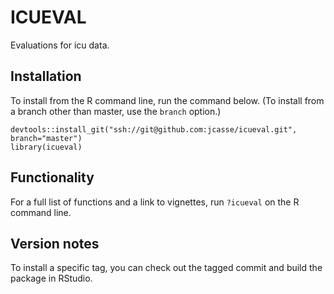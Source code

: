 # ICUEVAL

Evaluations for icu data.

## Installation

To install from the R command line, run the command below. (To install from a 
branch other than master, use the `branch` option.)

```
devtools::install_git("ssh://git@github.com:jcasse/icueval.git", branch="master")
library(icueval)
```

## Functionality

For a full list of functions and a link to vignettes, run `?icueval` on the R command line.

## Version notes

To install a specific tag, you can check out the tagged commit and build the 
package in RStudio.

